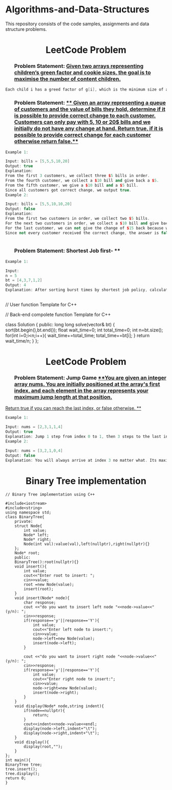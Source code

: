 # Algorithms-and-Data-Structures
This repository consists of the code samples, assignments and data structure problems.
### <h1 align="center"> LeetCode Problem</h1>
### <ol>Problem Statement: <a href="https://leetcode.com/problems/assign-cookies/submissions/1438926506">**Given two arrays representing children’s green factor and cookie sizes, the goal is to maximise the number of content children.**</a></ol>
```c++
Each child i has a greed factor of g[i], which is the minimum size of a cookie that will make the child content. Each cookie j has a size of s[j]. If s[j] >= g[j], we can assign cookie j to child i, making the child content. Each child can only receive one cookie.
```
### <ol>Problem Statement: <a href="https://leetcode.com/problems/lemonade-change/submissions/1439944608">** Given an array representing a queue of customers and the value of bills they hold, determine if it is possible to provide correct change to each customer. Customers can only pay with 5$, 10$ or 20$ bills and we initially do not have any change at hand. Return true, if it is possible to provide correct change for each customer otherwise return false.**</a></ol>
```c++
Example 1:

Input: bills = [5,5,5,10,20]
Output: true
Explanation: 
From the first 3 customers, we collect three $5 bills in order.
From the fourth customer, we collect a $10 bill and give back a $5.
From the fifth customer, we give a $10 bill and a $5 bill.
Since all customers got correct change, we output true.
Example 2:

Input: bills = [5,5,10,10,20]
Output: false
Explanation: 
From the first two customers in order, we collect two $5 bills.
For the next two customers in order, we collect a $10 bill and give back a $5 bill.
For the last customer, we can not give the change of $15 back because we only have two $10 bills.
Since not every customer received the correct change, the answer is false.
 
```

### <ol>Problem Statement: Shortest Job first- **</a></ol>

```c++
Example 1:

Input:
n = 5
bt = [4,3,7,1,2]
Output: 4
Explanation: After sorting burst times by shortest job policy, calculated average waiting time is 4.
 
```
// User function Template for C++

// Back-end compolete function Template for C++

class Solution {
  public:
    long long solve(vector<int>& bt) {
        sort(bt.begin(),bt.end());
        float wait_time=0;
        int total_time=0;
        int n=bt.size();
        for(int i=0;i<n;i++){
            wait_time+=total_time;
            total_time+=bt[i];
        }
        return wait_time/n;
    }
};

### <h1 align="center"> LeetCode Problem</h1>
### <ol>Problem Statement: Jump Game <a href="https://leetcode.com/problems/jump-game/submissions/1441794463">**You are given an integer array nums. You are initially positioned at the array's first index, and each element in the array represents your maximum jump length at that position.
Return true if you can reach the last index, or false otherwise. **</a></ol>
```c++
Example 1:

Input: nums = [2,3,1,1,4]
Output: true
Explanation: Jump 1 step from index 0 to 1, then 3 steps to the last index.
Example 2:

Input: nums = [3,2,1,0,4]
Output: false
Explanation: You will always arrive at index 3 no matter what. Its maximum jump length is 0, which makes it impossible to reach the last index.
```

### <h1 align="center"> Binary Tree implementation</h1>
```
// Binary Tree implementation using C++

#include<iostream>
#include<string>
using namespace std;
class BinaryTree{
    private:
    struct Node{
        int value;
        Node* left;
        Node* right;
        Node(int val):value(val),left(nullptr),right(nullptr){}
    };
    Node* root;
    public:
    BinaryTree():root(nullptr){}
    void insert(){
        int value;
        cout<<"Enter root to insert: ";
        cin>>value;
        root =new Node(value);
        insert(root);
    }
    void insert(Node* node){
        char response;
        cout <<"do you want to insert left node "<<node->value<<"(y/n): ";  
        cin>>response;
        if(response=='y'||response=='Y'){
            int value;
            cout<<"Enter left node to insert:";
            cin>>value;
            node->left=new Node(value);
            insert(node->left);
        }
    
        cout <<"do you want to insert right node "<<node->value<<"(y/n): ";  
        cin>>response;
        if(response=='y'||response=='Y'){
            int value;
            cout<<"Enter right node to insert:";
            cin>>value;
            node->right=new Node(value);
            insert(node->right);
        }
    }
    void display(Node* node,string indent){
        if(node==nullptr){
            return;
        }
        cout<<indent<<node->value<<endl;
        display(node->left,indent+"\t");
        display(node->right,indent+"\t");
    }
    void display(){
        display(root,"");
    }
};
int main(){
BinaryTree tree;
tree.insert();
tree.display();
return 0;
}
